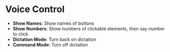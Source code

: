 # Voice Control

- **Show Names**: Show names of buttons
- **Show Numbers**: Show numbers of clickable elements, then say number to click
- **Dictation Mode**: Turn back on dictation
- **Command Mode**: Turn off dictation
